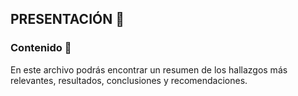 ## PRESENTACIÓN :mag_right:

### Contenido :dart:

En este archivo podrás encontrar un resumen de los hallazgos más relevantes, resultados, conclusiones y recomendaciones.
